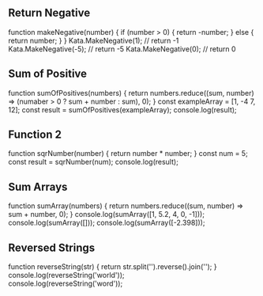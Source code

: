 ## Return Negative

function makeNegative(number) {
  if (number > 0) {
    return -number;
  } else {
    return number;
  }
}
Kata.MakeNegative(1);  // return -1
Kata.MakeNegative(-5); // return -5
Kata.MakeNegative(0);  // return 0

## Sum of Positive

function sumOfPositives(numbers) {
  return numbers.reduce((sum, number) => (numaber > 0 ? sum + number : sum), 0);
}
const exampleArray = [1, -4 7, 12];
const result = sumOfPositives(exampleArray);
console.log(result); 

## Function 2

function sqrNumber(number) {
  return number * number;
}
const num = 5;
const result = sqrNumber(num);
console.log(result); 

## Sum Arrays

function sumArray(numbers) {
  return numbers.reduce((sum, number) => sum + number, 0);
}
console.log(sumArray([1, 5.2, 4, 0, -1]));            
console.log(sumArray([]));
console.log(sumArray([-2.398]));

## Reversed Strings

function reverseString(str) {
  return str.split('').reverse().join('');
}
console.log(reverseString('world'));  
console.log(reverseString('word'));  


